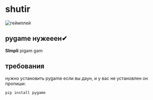 # shutir
![геймплей](https://ya.ru/images/search?from=tabbar&ih=100&img_url=https%3A%2F%2Fwebstockreview.net%2Fimages%2Fclipart-rocket-red-rocket-7.png&isize=eq&iw=100&lr=10755&pos=25&rpt=simage&text=%D1%80%D0%B0%D0%BA%D0%B5%D1%82%D0%B0)

## pygame нужееен✔

**SImpli** pigam gam
## требования
нужно установить pygame
если вы даун, и у вас не установлен он пропиши:
```
pip install pygame
```


